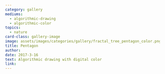 ```yaml
---
category: gallery
mediums:
  - algorithmic-drawing
  - algorithmic-color
topics:
  - nature
card-class: gallery-image
image: assets/images/categories/gallery/fractal_tree_pentagon_color.png
title: Pentagon
author:
date: 2017-3-16
text: Algorithmic drawing with digital color
link:
---
```

